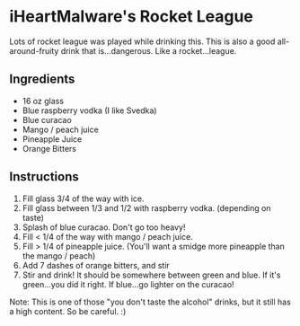 # iHeartMalware's Rocket League

Lots of rocket league was played while drinking this. This is also a good all-around-fruity drink that is...dangerous. Like a rocket...league.

## Ingredients

- 16 oz glass
- Blue raspberry vodka (I like Svedka)
- Blue curacao
- Mango / peach juice
- Pineapple Juice
- Orange Bitters

## Instructions

1. Fill glass 3/4 of the way with ice.
2. Fill glass between 1/3 and 1/2 with raspberry vodka. (depending on taste)
3. Splash of blue curacao. Don't go too heavy!
4. Fill < 1/4 of the way with mango / peach juice.
5. Fill > 1/4 of pineapple juice. (You'll want a smidge more pineapple than the mango / peach)
6. Add 7 dashes of orange bitters, and stir
7. Stir and drink! It should be somewhere between green and blue. If it's green...you did it right. If blue...go lighter on the curacao!


Note: This is one of those "you don't taste the alcohol" drinks, but it still has a high content. So be careful. :)
